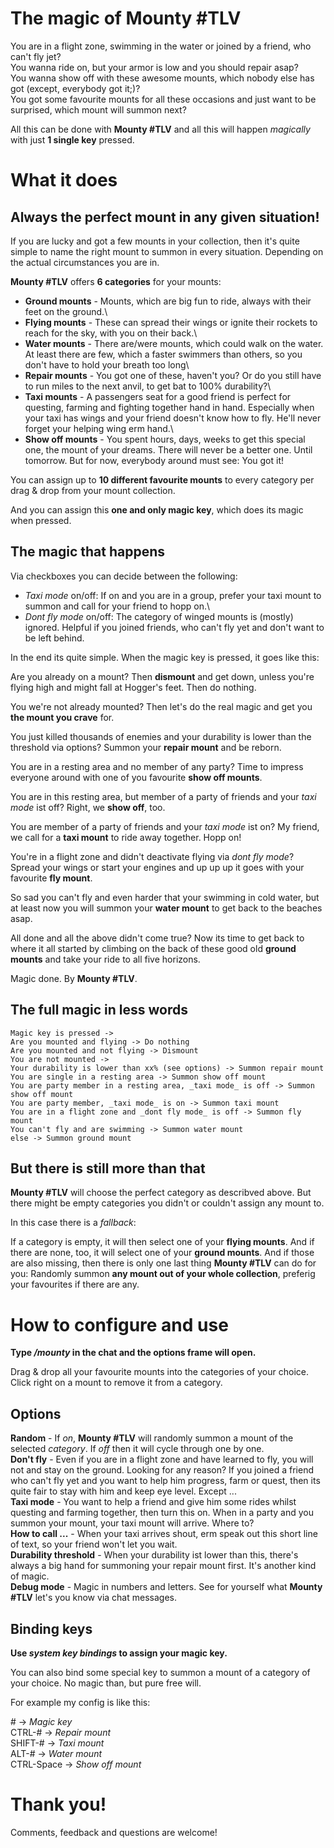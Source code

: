 # The magic of Mounty #TLV

You are in a flight zone, swimming in the water or joined by a friend, who can't fly jet?\
You wanna ride on, but your armor is low and you should repair asap?\
You wanna show off with these awesome mounts, which nobody else has got (except, everybody got it;)?\
You got some favourite mounts for all these occasions and just want to be surprised, which mount will summon next?

All this can be done with __Mounty #TLV__ and all this will happen _magically_ with just __1 single key__ pressed.

# What it does

## Always the perfect mount in any given situation!

If you are lucky and got a few mounts in your collection, then it's quite simple to name the right mount to summon in every situation. Depending on the actual circumstances you are in.

__Mounty #TLV__ offers __6 categories__ for your mounts:

- __Ground mounts__ - Mounts, which are big fun to ride, always with their feet on the ground.\
- __Flying mounts__ - These can spread their wings or ignite their rockets to reach for the sky, with you on their back.\
- __Water mounts__ - There are/were mounts, which could walk on the water. At least there are few, which a faster swimmers than others, so you don't have to hold your breath too long\
- __Repair mounts__ - You got one of these, haven't you? Or do you still have to run miles to the next anvil, to get bat to 100% durability?\
- __Taxi mounts__ - A passengers seat for a good friend is perfect for questing, farming and fighting together hand in hand. Especially when your taxi has wings and your friend doesn't know how to fly. He'll never forget your helping wing erm hand.\
- __Show off mounts__ - You spent hours, days, weeks to get this special one, the mount of your dreams. There will never be a better one. Until tomorrow. But for now, everybody around must see: You got it!

You can assign up to __10 different favourite mounts__ to every category per drag & drop from your mount collection.

And you can assign this __one and only magic key__, which does its magic when pressed.

## The magic that happens

Via checkboxes you can decide between the following:

- _Taxi mode_ on/off: If on and you are in a group, prefer your taxi mount to summon and call for your friend to hopp on.\
- _Dont fly mode_ on/off: The category of winged mounts is (mostly) ignored. Helpful if you joined friends, who can't fly yet and don't want to be left behind.

In the end its quite simple. When the magic key is pressed, it goes like this:

Are you already on a mount? Then __dismount__ and get down, unless you're flying high and might fall at Hogger's feet. Then do nothing.

You we're not already mounted? Then let's do the real magic and get you __the mount you crave__ for.

You just killed thousands of enemies and your durability is lower than the threshold via options? Summon your __repair mount__ and be reborn.

You are in a resting area and no member of any party? Time to impress everyone around with one of you favourite __show off mounts__.

You are in this resting area, but member of a party of friends and your _taxi mode_ ist off? Right, we __show off__, too.

You are member of a party of friends and your _taxi mode_ ist on? My friend, we call for a __taxi mount__ to ride away together. Hopp on!

You're in a flight zone and didn't deactivate flying via _dont fly mode_? Spread your wings or start your engines and up up up it goes with your favourite __fly mount__.

So sad you can't fly and even harder that your swimming in cold water, but at least now you will summon your __water mount__ to get back to the beaches asap.

All done and all the above didn't come true? Now its time to get back to where it all started by climbing on the back of these good old __ground mounts__ and take your ride to all five horizons.

Magic done. By __Mounty #TLV__.

## The full magic in less words
```
Magic key is pressed ->
Are you mounted and flying -> Do nothing
Are you mounted and not flying -> Dismount
You are not mounted ->
Your durability is lower than xx% (see options) -> Summon repair mount
You are single in a resting area -> Summon show off mount
You are party member in a resting area, _taxi mode_ is off -> Summon show off mount
You are party member, _taxi mode_ is on -> Summon taxi mount
You are in a flight zone and _dont fly mode_ is off -> Summon fly mount
You can't fly and are swimming -> Summon water mount
else -> Summon ground mount
```
## But there is still more than that

__Mounty #TLV__ will choose the perfect category as describved above. But there might be empty categories you didn't or couldn't assign any mount to.

In this case there is a _fallback_:

If a category is empty, it will then select one of your __flying mounts__.  And if there are none, too, it will select one of your __ground mounts__.  And if those are also missing, then there is only one last thing __Mounty #TLV__ can do for you: Randomly summon __any mount out of your whole collection__, preferig your favourites if there are any. 

# How to configure and use

__Type _/mounty_ in the chat and the options frame will open.__

Drag & drop all your favourite mounts into the categories of your choice. Click right on a mount to remove it from a category.

## Options

__Random__ - If _on_, __Mounty #TLV__ will randomly summon a mount of the selected _category_. If _off_ then it will cycle through one by one.\
__Don't fly__ - Even if you are in a flight zone and have learned to fly, you will not and stay on the ground. Looking for any reason? If you joined a friend who can't fly yet and you want to help him progress, farm or quest, then its quite fair to stay with him and keep eye level. Except ...\
__Taxi mode__ - You want to help a friend and give him some rides whilst questing and farming together, then turn this on. When in a party and you summon your mount, your taxi mount will arrive. Where to?\
__How to call ...__ - When your taxi arrives shout, erm speak out this short line of text, so your friend won't let you wait.\
__Durability threshold__ - When your durability ist lower than this, there's always a big hand for summoning your repair mount first. It's another kind of magic.\
__Debug mode__ - Magic in numbers and letters. See for yourself what __Mounty #TLV__ let's you know via chat messages.

## Binding keys

__Use _system key bindings_ to assign your magic key.__

You can also bind some special key to summon a mount of a category of your choice. No magic than, but pure free will.

For example my config is like this:

\# -> _Magic key_\
CTRL-# -> _Repair mount_\
SHIFT-# -> _Taxi mount_\
ALT-# -> _Water mount_\
CTRL-Space -> _Show off mount_

# Thank you!

Comments, feedback and questions are welcome!
